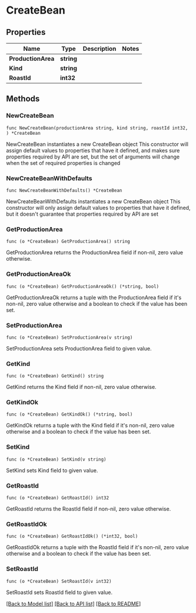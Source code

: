 # CreateBean

## Properties

Name | Type | Description | Notes
------------ | ------------- | ------------- | -------------
**ProductionArea** | **string** |  | 
**Kind** | **string** |  | 
**RoastId** | **int32** |  | 

## Methods

### NewCreateBean

`func NewCreateBean(productionArea string, kind string, roastId int32, ) *CreateBean`

NewCreateBean instantiates a new CreateBean object
This constructor will assign default values to properties that have it defined,
and makes sure properties required by API are set, but the set of arguments
will change when the set of required properties is changed

### NewCreateBeanWithDefaults

`func NewCreateBeanWithDefaults() *CreateBean`

NewCreateBeanWithDefaults instantiates a new CreateBean object
This constructor will only assign default values to properties that have it defined,
but it doesn't guarantee that properties required by API are set

### GetProductionArea

`func (o *CreateBean) GetProductionArea() string`

GetProductionArea returns the ProductionArea field if non-nil, zero value otherwise.

### GetProductionAreaOk

`func (o *CreateBean) GetProductionAreaOk() (*string, bool)`

GetProductionAreaOk returns a tuple with the ProductionArea field if it's non-nil, zero value otherwise
and a boolean to check if the value has been set.

### SetProductionArea

`func (o *CreateBean) SetProductionArea(v string)`

SetProductionArea sets ProductionArea field to given value.


### GetKind

`func (o *CreateBean) GetKind() string`

GetKind returns the Kind field if non-nil, zero value otherwise.

### GetKindOk

`func (o *CreateBean) GetKindOk() (*string, bool)`

GetKindOk returns a tuple with the Kind field if it's non-nil, zero value otherwise
and a boolean to check if the value has been set.

### SetKind

`func (o *CreateBean) SetKind(v string)`

SetKind sets Kind field to given value.


### GetRoastId

`func (o *CreateBean) GetRoastId() int32`

GetRoastId returns the RoastId field if non-nil, zero value otherwise.

### GetRoastIdOk

`func (o *CreateBean) GetRoastIdOk() (*int32, bool)`

GetRoastIdOk returns a tuple with the RoastId field if it's non-nil, zero value otherwise
and a boolean to check if the value has been set.

### SetRoastId

`func (o *CreateBean) SetRoastId(v int32)`

SetRoastId sets RoastId field to given value.



[[Back to Model list]](../README.md#documentation-for-models) [[Back to API list]](../README.md#documentation-for-api-endpoints) [[Back to README]](../README.md)


